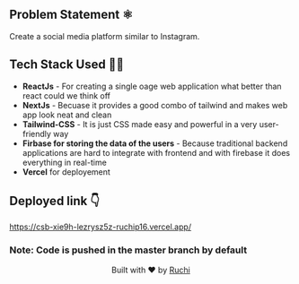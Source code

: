 
## Problem Statement ⚛️ 

Create a social media platform similar to Instagram.

## Tech Stack Used 👩‍💻

- **ReactJs** - For creating a single oage web application what better than react could we think off
- **NextJs** - Becuase it provides a good combo of tailwind and makes web app look neat and clean
- **Tailwind-CSS** - It is just CSS made easy and powerful in a very user-friendly way
- **Firbase for storing the data of the users** - Because traditional backend applications are hard to integrate with frontend and with firebase it does everything in real-time 
- **Vercel** for deployement

## Deployed link 👇

https://csb-xie9h-lezrysz5z-ruchip16.vercel.app/

### Note: Code is pushed in the master branch by default




<p align="center">
Built with ❤️ by <a href="https://github.com/Ruchip16" target="blank">Ruchi</a>


